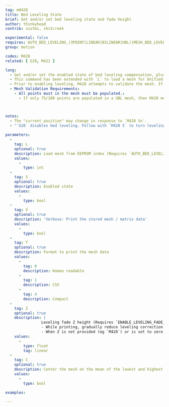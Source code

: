 ```yaml
---
tag: m0420
title: Bed Leveling State
brief: Get and/or set bed leveling state and fade height
author: thinkyhead
contrib: sustmi, shitcreek

experimental: false
requires: AUTO_BED_LEVELING_(3POINT|LINEAR|BILINEAR|UBL)|MESH_BED_LEVELING
group: motion

codes: M420
related: [ G29, M421 ]

long:
  - Get and/or set the enabled state of bed leveling compensation, plus Z fade height.
  - This command has been extended with `L` to load a mesh for Unified Bed Leveling.
  - Prior to enabling leveling, M420 attempts to validate the mesh. If a mesh is determined to be invalid, then level compensation will be disabled. 
  - Mesh Validation Requirements:
    - All points must in the mesh must be populated.:
      - If only 75/100 points are populated in a UBL mesh, then M420 mesh validation will fail, and leveling will still be DISABLED.  Using G29 P2/P3 to complete the mesh should allow use of M420 S1 to activate the mesh.



notes:
  - The "current position" may change in response to `M420 Sn`.
  - "`G28` disables bed leveling. Follow with `M420 S` to turn leveling on, or use `RESTORE_LEVELING_AFTER_G28` to automatically keep leveling on after `G28`."
  
parameters:
  -
    tag: L
    optional: true
    description: Load mesh from EEPROM index (Requires `AUTO_BED_LEVELING_UBL` and `EEPROM_SETTINGS`)
    values:
      -
        type: int
  -
    tag: S
    optional: true
    description: Enabled state
    values:
      -
        type: bool
  -
    tag: V
    optional: true
    description: 'Verbose: Print the stored mesh / matrix data'
    values:
      -
        type: bool
  -
    tag: T
    optional: true
    description: Format to print the mesh data
    values:
      -
        tag: 0
        description: Human readable
      -
        tag: 1
        description: CSV
      -
        tag: 4
        description: Compact
  -
    tag: Z
    optional: true
    description: |
                Leveling fade Z height (Requires `ENABLE_LEVELING_FADE_HEIGHT`)
                - While printing, gradually reduce leveling correction until the specified height is reached. <br /> At which point the movement will be level to the machine's XY plane as if bed leveling was disabled. 
                - When Z is not provided (eg `M420`) or is set to zero (eg `M420 Z0`), the leveling correction is fully applied at all heights.
    values:
      -
        type: float
        tag: linear
  -
    tag: C
    optional: true
    description: Center the mesh on the mean of the lowest and highest points
    values:
      -
        type: bool

examples:

---
```


